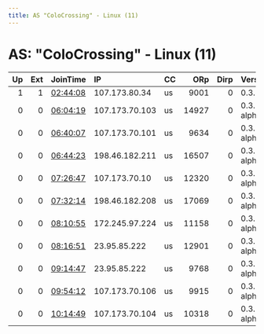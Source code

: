 ```yaml
---
title: AS "ColoCrossing" - Linux (11)
---
```


# AS: "ColoCrossing" - Linux (11)

|   Up |   Ext | JoinTime                                                                                            | IP             | CC   |   ORp |   Dirp | Version       | Contact                  | Nickname      |   eFamMembers |
|-----:|------:|:----------------------------------------------------------------------------------------------------|:---------------|:-----|------:|-------:|:--------------|:-------------------------|:--------------|--------------:|
|    1 |     1 | [02:44:08](https://metrics.torproject.org/rs.html#details/CF2511107D4F3AC78F89B66BFDDF684BE12D66FA) | 107.173.80.34  | us   |  9001 |      0 | 0.3.4.9       | None                     | Unnamed       |             1 |
|    0 |     0 | [06:04:19](https://metrics.torproject.org/rs.html#details/A11639FF615B948484AF22E0DD85D4075ACCABFF) | 107.173.70.103 | us   | 14927 |      0 | 0.3.5.5-alpha | nomails at ymail dot com | RelayNikols   |             1 |
|    0 |     0 | [06:40:07](https://metrics.torproject.org/rs.html#details/C0D4FEC1D515A3F80583C6BBB54C16798898C989) | 107.173.70.101 | us   |  9634 |      0 | 0.3.5.5-alpha | karmamamn@yahoo.com      | oppointSSS    |             1 |
|    0 |     0 | [06:44:23](https://metrics.torproject.org/rs.html#details/5F466F03059074C1232346CD414D4B649A7730B9) | 198.46.182.211 | us   | 16507 |      0 | 0.3.5.5-alpha | dwubu3222@gmail.com      | EYEplaygames  |             1 |
|    0 |     0 | [07:26:47](https://metrics.torproject.org/rs.html#details/0324F481D8AD74034A70E6931699D8F3E43686D5) | 107.173.70.10  | us   | 12320 |      0 | 0.3.5.5-alpha | socrzzzyyyw@gmail.com    | coldwalter1   |             1 |
|    0 |     0 | [07:32:14](https://metrics.torproject.org/rs.html#details/A1163B8892F93940DB996D4C70B76E861C63505E) | 198.46.182.208 | us   | 17069 |      0 | 0.3.5.5-alpha | visionscope gmail com    | BurningManZZZ |             1 |
|    0 |     0 | [08:10:55](https://metrics.torproject.org/rs.html#details/C0D4D8539D11CEB1B131839C010C3DE995C9A220) | 172.245.97.224 | us   | 11158 |      0 | 0.3.5.5-alpha | losea4ery AT gmail com   | simplrelay4u  |             1 |
|    0 |     0 | [08:16:51](https://metrics.torproject.org/rs.html#details/5F468ABA06B77CA5C8E9E783C91CF9EAB1609945) | 23.95.85.222   | us   | 12901 |      0 | 0.3.5.5-alpha | Mosesonu ar dot yahoodo  | Blank666T     |             1 |
|    0 |     0 | [09:14:47](https://metrics.torproject.org/rs.html#details/0324FF6EB5DC758A72B37C9C3223F780AA271DEA) | 23.95.85.222   | us   |  9768 |      0 | 0.3.5.5-alpha | femmf55v@secmail.net     | MicroPuppy    |             1 |
|    0 |     0 | [09:54:12](https://metrics.torproject.org/rs.html#details/C0D4F97C43307B8E472B533687B7DEE7F8E52766) | 107.173.70.106 | us   |  9915 |      0 | 0.3.5.5-alpha | berringst21 AT gmail cm  | Okua0k        |             1 |
|    0 |     0 | [10:14:49](https://metrics.torproject.org/rs.html#details/5F46FC04FEA4C785CB02C6FD14590680A241AA46) | 107.173.70.104 | us   | 10318 |      0 | 0.3.5.5-alpha | mrmrspittr@gmail.com     | pitstop777    |             1 |
